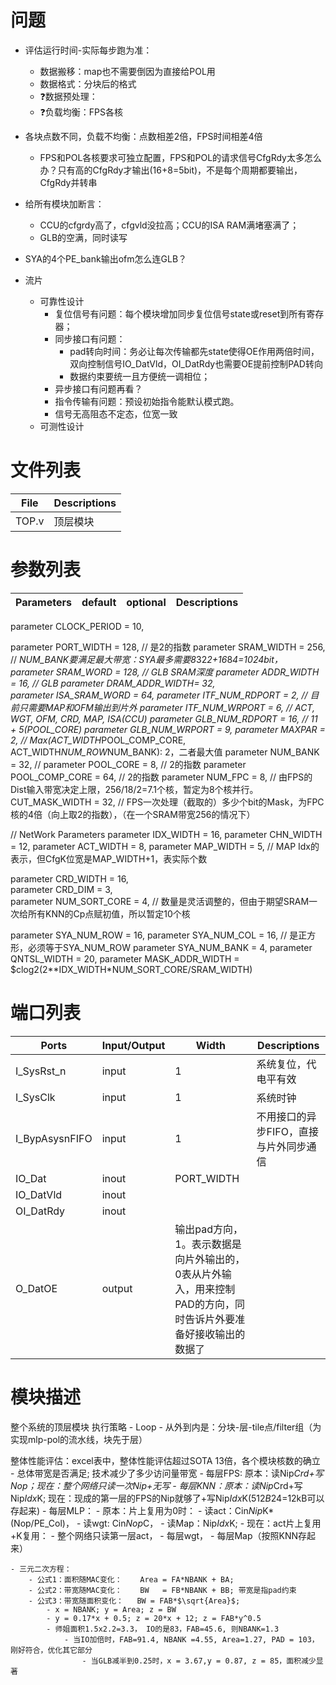 # 问题
- 评估运行时间-实际每步跑为准：
    - 数据搬移：map也不需要倒因为直接给POL用
    - 数据格式：分块后的格式
    - :question:数据预处理：
    - :question:负载均衡：FPS各核
- 各块点数不同，负载不均衡：点数相差2倍，FPS时间相差4倍
    - FPS和POL各核要求可独立配置，FPS和POL的请求信号CfgRdy太多怎么办？只有高的CfgRdy才输出(16+8=5bit)，不是每个周期都要输出，CfgRdy并转串
    
- 给所有模块加断言：
    - CCU的cfgrdy高了，cfgvld没拉高；CCU的ISA RAM满堵塞满了；
    - GLB的空满，同时读写
- SYA的4个PE_bank输出ofm怎么连GLB？

- 流片
    - 可靠性设计
        - 复位信号有问题：每个模块增加同步复位信号state或reset到所有寄存器；
        - 同步接口有问题：
            - pad转向时间：务必让每次传输都先state使得OE作用两倍时间，双向控制信号IO_DatVld，OI_DatRdy也需要OE提前控制PAD转向
            - 数据约束要统一且方便统一调相位；
        - 异步接口有问题再看？
        - 指令传输有问题：预设初始指令能默认模式跑。
        - 信号无高阻态不定态，位宽一致
    - 可测性设计

# 文件列表
| File | Descriptions |
| ---- | ---- |
| TOP.v | 顶层模块 |


# 参数列表
| Parameters | default | optional | Descriptions |
| ---- | ---- | ---- | ---- |
parameter CLOCK_PERIOD   = 10,

parameter PORT_WIDTH     = 128, // 是2的指数
parameter SRAM_WIDTH     = 256, // *NUM_BANK要满足最大带宽：SYA最多需要8*32*2+16*8*4=1024bit，
parameter SRAM_WORD      = 128, // GLB SRAM深度
parameter ADDR_WIDTH     = 16,  // GLB
parameter DRAM_ADDR_WIDTH= 32,  
parameter ISA_SRAM_WORD  = 64,
parameter ITF_NUM_RDPORT = 2,   // 目前只需要MAP和OFM输出到片外
parameter ITF_NUM_WRPORT = 6,   // ACT, WGT, OFM, CRD, MAP, ISA(CCU)
parameter GLB_NUM_RDPORT = 16,  // 11 + 5(POOL_CORE)
parameter GLB_NUM_WRPORT = 9, 
parameter MAXPAR         = 2,   // Max(ACT_WIDTH*POOL_COMP_CORE, ACT_WIDTH*NUM_ROW*NUM_BANK): 2，二者最大值 
parameter NUM_BANK       = 32,  //
parameter POOL_CORE      = 8,   // 2的指数
parameter POOL_COMP_CORE = 64,  // 2的指数
parameter NUM_FPC        = 8,   // 由FPS的Dist输入带宽决定上限，256/18/2=7.1个核，暂定为8个核并行。
CUT_MASK_WIDTH           = 32,  // FPS一次处理（截取的）多少个bit的Mask，为FPC核的4倍（向上取2的指数），（在一个SRAM带宽256的情况下）

// NetWork Parameters
parameter IDX_WIDTH      = 16,
parameter CHN_WIDTH      = 12,
parameter ACT_WIDTH      = 8,
parameter MAP_WIDTH      = 5,   // MAP Idx的表示，但CfgK位宽是MAP_WIDTH+1，表实际个数

parameter CRD_WIDTH      = 16,   
parameter CRD_DIM        = 3,   
parameter NUM_SORT_CORE  = 4,   // 数量是灵活调整的，但由于期望SRAM一次给所有KNN的Cp点赋初值，所以暂定10个核

parameter SYA_NUM_ROW    = 16,
parameter SYA_NUM_COL    = 16,  // 是正方形，必须等于SYA_NUM_ROW
parameter SYA_NUM_BANK   = 4,
parameter QNTSL_WIDTH    = 20,
parameter MASK_ADDR_WIDTH = $clog2(2**IDX_WIDTH*NUM_SORT_CORE/SRAM_WIDTH)



# 端口列表
| Ports | Input/Output | Width | Descriptions |
| ---- | ---- | ---- | ---- |
| I_SysRst_n            | input | 1 | 系统复位，代电平有效 |
| I_SysClk              | input | 1 | 系统时钟 |
| I_BypAsysnFIFO        | input | 1 | 不用接口的异步FIFO，直接与片外同步通信 |
| IO_Dat                | inout | PORT_WIDTH |  |
| IO_DatVld             | inout |
| OI_DatRdy             | inout |
| O_DatOE               | output| 输出pad方向，1。表示数据是向片外输出的，0表从片外输入，用来控制PAD的方向，同时告诉片外要准备好接收输出的数据了 |


# 模块描述
整个系统的顶层模块
执行策略
    - Loop
        - 从外到内是：分块-层-tile点/filter组（为实现mlp-pol的流水线，块先于层）

整体性能评估：excel表中，整体性能评估超过SOTA 13倍，各个模块核数的确立
    - 总体带宽是否满足; 技术减少了多少访问量带宽
        - 每层FPS: 原本：读Nip*Crd+写Nop；现在：整个网络只读一次Nip+无写
        - 每层KNN：原本：读Nip*Crd+写Nip*Idx*K; 现在：现成的第一层的FPS的Nip就够了+写Nip*Idx*K(512*B*24=12kB可以存起来)
        - 每层MLP：
            - 原本：片上复用为0时：
                - 读act：Cin*Nip*K*(Nop/PE_Col)，
                - 读wgt: Cin*Nop*C，
                - 读Map：Nip*Idx*K; 
            - 现在：act片上复用+K复用：
                - 整个网络只读第一层act，
                - 每层wgt，
                - 每层Map（按照KNN存起来）

    - 三元二次方程：
        - 公式1：面积随MAC变化：    Area = FA*NBANK + BA;
        - 公式2：带宽随MAC变化：    BW   = FB*NBANK + BB; 带宽是指pad约束
        - 公式3：带宽随面积变化：   BW = FAB*$\sqrt{Area}$; 
            - x = NBANK; y = Area; z = BW
            - y = 0.17*x + 0.5; z = 20*x + 12; z = FAB*y^0.5
            - 师姐面积1.5x2.2=3.3， IO的是83，FAB=45.6, 则NBANK=1.3
                - 当IO加倍时，FAB=91.4, NBANK =4.55, Area=1.27, PAD = 103，刚好符合，优化其它部分
                    - 当GLB减半到0.25时，x = 3.67,y = 0.87, z = 85，面积减少显著
